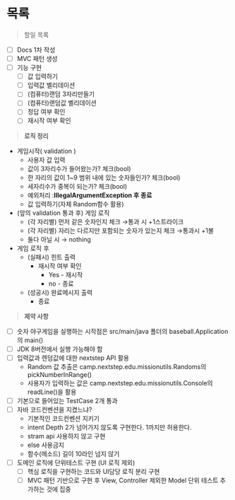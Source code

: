 # 목록

> 할일 목록
>
- [ ]  Docs 1차 작성
- [ ]  MVC 패턴 생성
- [ ]  기능 구현
    - [ ]  값 입력하기
    - [ ]  입력값 벨리데이션
    - [ ]  (컴퓨터)랜덤 3자리만들기
    - [ ]  (컴퓨터)랜덤값 벨리데이션
    - [ ]  정답 여부 확인
    - [ ]  재시작 여부 확인

> **로직 정리**
>
- 게임시작( validation )
    - 사용자 값 입력
    - 값이 3자리수가 들어왔는가? 체크(bool)
    - 한 자리의 값이 1~9 범위 내에 있는 숫자들인가? 체크(bool)
    - 세자리수가 중복이 되는가? 체크(bool)
    - 예외처리 :**IllegalArgumentException 후 종료**
    - 값 입력하기(자체 Random함수 활용)
- (앞의 validation 통과 후) 게임 로직
    - (각 자리별) 먼저 같은 숫자인지 체크 →통과 시 +1스트라이크
    - (각 자리별) 자리는 다르지만 포함되는 숫자가 있는지 체크 →통과시 +1볼
    - 둘다 아닐 시 → nothing
- 게임 로직 후
    - (실패시) 힌트 출력
        - 재시작 여부 확인
            - Yes - 재시작
            - no - 종료
    - (성공시) 완료메시지 출력
        - 종료

> **제약 사항**
>
- [ ]  숫자 야구게임을 실행하는 시작점은 src/main/java 폴더의 baseball.Application의 main()
- [ ]  JDK 8버전에서 실행 가능해야 함
- [ ]  입력값과 렌덤값에 대한 nextstep API 활용
    - Random 값 추출은 camp.nextstep.edu.missionutils.Randoms의 pickNumberInRange()
    - 사용자가 입력하는 값은 camp.nextstep.edu.missionutils.Console의 readLine()을 활용
- [ ]  기본으로 들어있는 TestCase 2개 통과
- [ ]  자바 코드컨벤션을 지켰느냐?
    - 기본적인 코드컨벤션 지키기
    - intent Depth 2가 넘어가지 않도록 구현한다. 1까지만 허용한다.
    - stram api 사용하지 않고 구현
    - else 사용금지
    - 함수(메소드) 길이 10라인 넘지 않기
- [ ]  도메인 로직에 단위테스트 구현 (UI 로직 제외)
    - [ ]  핵심 로직을 구현하는 코드와 UI담당 로직 분리 구현
    - [ ]  MVC 패턴 기반으로 구현 후 View, Controller 제외한 Model 단위 테스트 추가하는 것에 집중